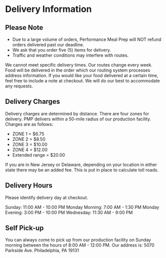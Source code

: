 # Delivery Information

## Please Note

- Due to a large volume of orders, Performance Meal Prep will NOT refund orders delivered past our deadline.
- We ask that you order five (5) items for delivery.
- Traffic and weather conditions may interfere with routes.

We cannot meet specific delivery times. Our routes change every week. Food will be delivered in the order which our routing system processes address information. If you would like your food delivered at a certain time, feel free to include a note at checkout. We will do our best to accommodate any requests.

## Delivery Charges

Delivery charges are determined by distance. There are four zones for delivery. PMP delivers within a 50-mile radius of our production facility. Charges are as follows:

- ZONE 1 = $6.75
- ZONE 2 = $8.50
- ZONE 3 = $10.00
- ZONE 4 = $12.00
- Extended range = $20.00 

If you are in New Jersey or Delaware, depending on your location in either state there may be an added fee. This is put in place to calculate toll roads.

## Delivery Hours

Please identify delivery day at checkout.

Sunday: 11:00 AM - 10:00 PM 
Monday Morning: 7:00 AM - 1:30 PM
Monday Evening: 3:00 PM - 10:00 PM
Wednesday: 11:30 AM - 9:00 PM

## Self Pick-up

You can always come to pick up from our production facility on Sunday morning between the hours of 8:00 AM - 12:00 PM. Our address is:
5070 Parkside Ave. Philadelphia, PA 19131 
